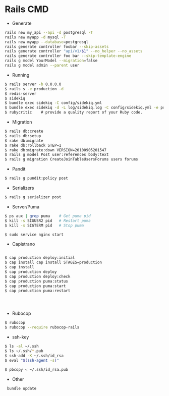 # Rails CMD



* Generate
```bash
rails new my_api --api -d postgresql -T
rails new myapp -d mysql -T
rails new myapp --database=postgresql 
rails generate controller foobar --skip-assets
rails generate controller "api/v1/$1" --no_helper --no_assets
rails generate controller foo bar --skip-template-engine
rails g model YourModel --migration=false
rails g model admin --parent user

```

* Running 

```bash
$ rails server -b 0.0.0.0
$ rails s -e production -d
$ redis-server
$ sidekiq
$ bundle exec sidekiq -C config/sidekiq.yml
$ bundle exec sidekiq -d -L log/sidekiq.log -C config/sidekiq.yml -e production
$ rubycritic    # provide a quality report of your Ruby code.
```

* Migration

```bash
$ rails db:create 
$ rails db:setup
$ rake db:migrate
$ rake db:rollback STEP=1 
$ rake db:migrate:down VERSION=20100905201547
$ rails g model Post user:references body:text
$ rails g migration CreateJoinTableUsersForums users forums

```


* Pandit
```bash
$ rails g pundit:policy post
```

* Serializers
```bash
$ rails g serializer post
```

* Server/Puma
```bash
$ ps aux | grep puma    # Get puma pid
$ kill -s SIGUSR2 pid   # Restart puma
$ kill -s SIGTERM pid   # Stop puma

$ sudo service nginx start

```

* Capistrano

```bash

$ cap production deploy:initial
$ cap install cap install STAGES=production
$ cap install
$ cap production deploy
$ cap production deploy:check
$ cap production puma:status
$ cap production puma:start
$ cap production puma:restart





```

* Rubocop
```bash
$ rubocop
$ rubocop --require rubocop-rails


```


* ssh-key
```bash
$ ls -al ~/.ssh
$ ls ~/.ssh/*.pub
$ ssh-add -K ~/.ssh/id_rsa
$ eval "$(ssh-agent -s)"

$ pbcopy < ~/.ssh/id_rsa.pub
```

* Other
```bash
 bundle update
 ```









 


